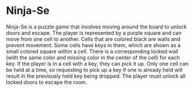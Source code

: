 # Ninja-Se
Ninja-Se is a puzzle game that involves moving around the board to unlock doors and escape. The player is represented by a purple square and can move from one cell to another. Cells that are colored black are walls and prevent movement. Some cells have keys in them, which are shown as a small colored square within a cell. There is a corresponding locked wall (with the same color and missing color in the center of the cell) for each key. If the player is in a cell with a key, they can pick it up. Only one cell can be held at a time, so requesting to pick up a key if one is already held will result in the previously held key being dropped. The player must unlock all locked doors to escape the room.
